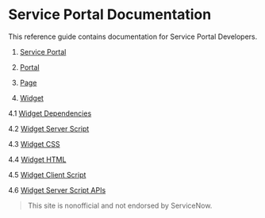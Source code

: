 # Service Portal Documentation
This reference guide contains documentation for Service Portal Developers.

1. [Service Portal](/service_portal.md)

2. [Portal](/portal.md)

3. [Page](/page.md)

4. [Widget](/widget.md)

4.1 [Widget Dependencies](/Widget_Dependencies.md)

4.2 [Widget Server Script](/widget_server_script.md)

4.3 [Widget CSS](/widget_css.md)

4.4 [Widget HTML](/widget_html.md)

4.5 [Widget Client Script](/widget_client_script.md)

4.6 [Widget Server Script APIs](/widget_server_script_apis.md)



>This site is nonofficial and not endorsed by ServiceNow.
